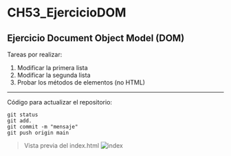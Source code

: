 # CH53_EjercicioDOM
## Ejercicio Document Object Model (DOM)

Tareas por realizar:

1. Modificar la primera lista
2. Modificar la segunda lista
3. Probar los métodos de elementos (no HTML)

---

Código para actualizar el repositorio:
```
git status
git add.
git commit -m "mensaje"
git push origin main

```
>Vista previa del index.html
![index]()